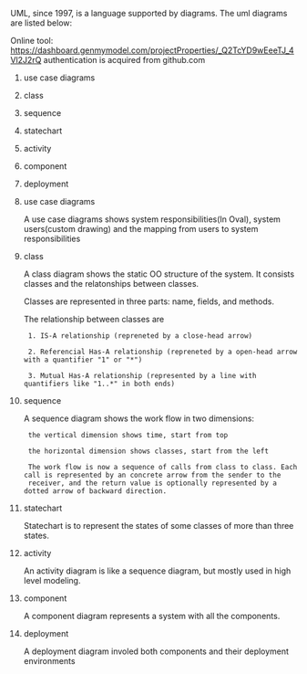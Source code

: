 UML, since 1997, is a language supported by diagrams. The uml diagrams are listed below:

Online tool:
	https://dashboard.genmymodel.com/projectProperties/_Q2TcYD9wEeeTJ_4Vl2J2rQ
	authentication is acquired from github.com

1. use case diagrams

2. class

3. sequence

4. statechart

5. activity

6. component

7. deployment



1. use case diagrams

	A use case diagrams shows system responsibilities(In Oval), system users(custom drawing) and the mapping from users to system responsibilities 

2. class

	A class diagram shows the static OO structure of the system. It consists classes and the relatonships between classes.
	
	Classes are represented in three parts: name, fields, and methods.
	
	The relationship between classes are 
	
		1. IS-A relationship (repreneted by a close-head arrow)
		
		2. Referencial Has-A relationship (repreneted by a open-head arrow with a quantifier "1" or "*")
		
		3. Mutual Has-A relationship (represented by a line with quantifiers like "1..*" in both ends)
		
		
3. sequence

	A sequence diagram shows the work flow in two dimensions:
	
		the vertical dimension shows time, start from top
		
		the horizontal dimension shows classes, start from the left
		
		The work flow is now a sequence of calls from class to class. Each call is represented by an concrete arrow from the sender to the 
		receiver, and the return value is optionally represented by a dotted arrow of backward direction.

4. statechart

	Statechart is to represent the states of some classes of more than three states. 

5. activity

	An activity diagram is like a sequence diagram, but mostly used in high level modeling. 

6. component

	A component diagram represents a system with all the components.

7. deployment

	A deployment diagram involed both components and their deployment environments

